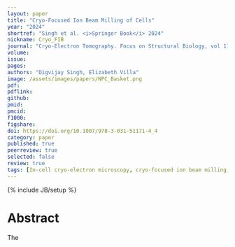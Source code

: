 ```yaml
---
layout: paper
title: "Cryo-Focused Ion Beam Milling of Cells"
year: "2024"
shortref: "Singh et al. <i>Springer Book</i> 2024"
nickname: Cryo_FIB
journal: "Cryo-Electron Tomography. Focus on Structural Biology, vol 11. Springer"
volume: 
issue: 
pages: 
authors: "Digvijay Singh, Elizabeth Villa"
image: /assets/images/papers/NPC_Basket.png
pdf: 
pdflink: 
github: 
pmid: 
pmcid: 
f1000: 
figshare: 
doi: https://doi.org/10.1007/978-3-031-51171-4_4
category: paper
published: true
peerreview: true
selected: false
review: true
tags: [In-cell cryo-electron microscopy, cryo-focused ion beam milling, Subtomogram Analysis]
---
```

{% include JB/setup %}

# Abstract 
The
